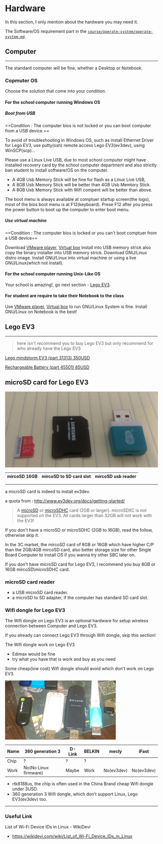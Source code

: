 # Hardware

In this section, I only mention about the hardware you may need it.

The Software/OS requirement part in the [`course/operate-system/operate-system.md`](../operate-system/operate-system.md#operate-system).

## Computer
---
The standard computer will be fine,  whether a Desktop or Notebook.

### Copmuter OS

Choose the solution that come into your condition.

#### For the school computer running Windows OS 

##### Boot from USB

==Condition : The computer bios is not locked or you can boot computer from a USB device.==

To avoid of troubleshooting in Windows OS, such as install Ethernet Driver for Lego EV3, use putty(ssh) remote access Lego EV3(ev3dev), using WinSCP(scp)...

Please use a Linux Live USB, due to most school computer might have installed recovery card by the school computer department and also strictly ban student to install software/OS on the computer.

- A 4GB Usb Memory Stick will be fine for flash as a Linux Live USB,
- A 8GB Usb Memory Stick will be better than 4GB Usb Memtory Stick.
- A 8GB Usb Memory Stick with Wifi compent will be better than above.

The boot menu is always available at comptuer startup screen(the logo), most of the bios boot menu is at F12(keyboard). Prese F12 after you press the power button to boot up the computer to enter boot menu.

##### Use virtual machine

==Condition : The computer bios is locked or you can't boot comptuer from a USB device==

Download [VMware player][vmware], [Virtual box][virtualbox] install into USB memory strick also copy the binary installer into USB memory strick.
Download GNU/Linux distro image.
Install GNU/Linux into virtual machine or using a live GNU/Linux(which not install).

#### For the school computer running Unix-Like OS

Your school is amazing!, go next section - [Lego EV3](#lego-ev3).

#### For student are require to take their Notebook to the class

Use [VMware player][vmware], [Virtual box][virtualbox] to run GNU/Linux System is fine.
Install GNU/Linux  on Notebook is the best! 


## Lego EV3
---

> here isn't recommend you to buy Lego EV3 but only recommend for who already have the Lego EV3

[Lego mindstorm EV3 (part 31313) 350USD][lego-ev3-31313]

[Rechargeable Battery (part 45501) 85USD][lego-ev3-45501]

## microSD card for Lego EV3

![](./hardware/10-mircosd_cardslot_usb_reader.jpg) 

|mircoSD 16GB | mircoSD to SD card slot | mircoSD usb reader |
|-|-|-|

***

a microSD card is indeed to install ev3dev.

a quota from : http://www.ev3dev.org/docs/getting-started/
> A [microSD][microsd] or [microSDHC][microsdhc] card (2GB or larger). microSDXC is not supported on the EV3. All cards larger than 32GB will not work with the EV3!

If you don't have a microSD or microSDHC (2GB to 16GB), read the follow, otherwise skip it.

In the 3C market, the mircoSD card of 8GB or 16GB which have higher C/P than the 2GB/4GB mircoSD card, also better storage size for other Single Board Computer to install OS if you wanna try other SBC later on. 

If you don't have microSD card for Lego EV3, I recommend you buy 8GB or 16GB mircoSD\microSDHC card.

### microSD card reader

- a USB microSD card reader.
- a microSD to SD adapter, if the computer has standard SD card slot.

### Wifi dongle for Lego EV3

The Wifi dongle on Lego EV3 is an optional hardware for setup wireless connection between Computer and Lego EV3.

If you already can connect Lego EV3 through Wifi dongle, skip this section!

The Wifi dongle work on Lego EV3

- Edimax would be fine
- try what you have that is work and buy as you need

Some cheap(low cost) Wifi dongle should avoid which don't work on Lego EV3.

![](./hardware/15-wifi-adapter.jpg) 

| Name | 360 generation 3 | D-Link | BELKIN | mecly | iFast |
| - | - | - | - |  - |  - |
| Chip | ? | ? | ? |
| Work | No(No Linux firmware) | Maybe | Work | No(ev3dev) | No(ev3dev) |

- rtk8188us, the chip is often used in the China Brand cheap Wifi dongle under 3USD.
- 360 generation 3 Wifi dongle, which don't support Linux, Lego EV3(ev3dev) too.


<!-- ## Reference -->

[vmware]: https://www.vmware.com/products/player/playerpro-evaluation.html
[virtualbox]: https://www.virtualbox.org/wiki/Downloads
[lego-ev3-31313]: https://shop.lego.com/en-US/LEGO-MINDSTORMS-EV3-31313
[lego-ev3-45501]: https://shop.lego.com/en-US/EV3-Rechargeable-DC-Battery-45501

[microsd]: https://en.wikipedia.org/wiki/Secure_Digital#SD_.28SDSC.29
[microsdhc]: https://en.wikipedia.org/wiki/Secure_Digital#SDHC

***

### Useful Link

List of Wi-Fi Device IDs in Linux - WikiDevi
- https://wikidevi.com/wiki/List_of_Wi-Fi_Device_IDs_in_Linux
